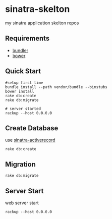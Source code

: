 # sinatra-skelton

my sinatra application skelton repos

## Requirements

* [bundler](http://bundler.io/)
* [bower](http://bower.io/)

## Quick Start

```
#setup first time
bundle install --path vendor/bundle --binstubs
bower install
rake db:create
rake db:migrate

# server started
rackup --host 0.0.0.0
```

## Create Database

use [sinatra-activerecord](https://github.com/janko-m/sinatra-activerecord)

```
rake db:create
```

## Migration

```
rake db:migrate
```


## Server Start

web server start

```
rackup --host 0.0.0.0
```
